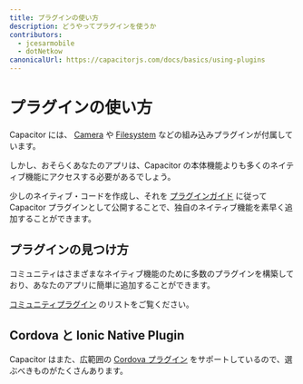 ```yaml
---
title: プラグインの使い方
description: どうやってプラグインを使うか
contributors:
  - jcesarmobile
  - dotNetkow
canonicalUrl: https://capacitorjs.com/docs/basics/using-plugins
---
```


# プラグインの使い方

Capacitor には、 [Camera](/docs/apis/camera) や [Filesystem](/docs/apis/filesystem) などの組み込みプラグインが付属しています。

しかし、おそらくあなたのアプリは、Capacitor の本体機能よりも多くのネイティブ機能にアクセスする必要があるでしょう。

少しのネイティブ・コードを作成し、それを [プラグインガイド](/docs/plugins) に従って Capacitor プラグインとして公開することで、独自のネイティブ機能を素早く追加することができます。

## プラグインの見つけ方

コミュニティはさまざまなネイティブ機能のために多数のプラグインを構築しており、あなたのアプリに簡単に追加することができます。

[コミュニティプラグイン](/docs/plugins/community) のリストをご覧ください。

## Cordova と Ionic Native Plugin

Capacitor はまた、広範囲の [Cordova プラグイン](/docs/cordova/using-cordova-plugins) をサポートしているので、選ぶべきものがたくさんあります。
